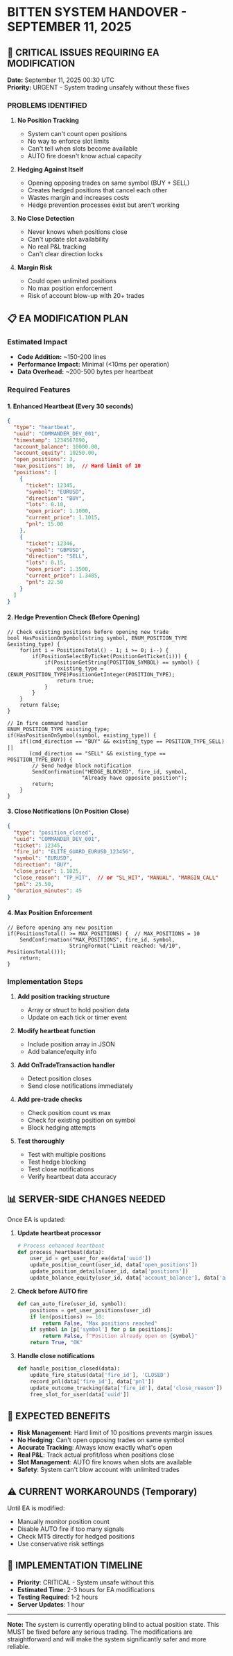 # BITTEN SYSTEM HANDOVER - SEPTEMBER 11, 2025

## 🚨 CRITICAL ISSUES REQUIRING EA MODIFICATION

**Date:** September 11, 2025 00:30 UTC  
**Priority:** URGENT - System trading unsafely without these fixes

### PROBLEMS IDENTIFIED

1. **No Position Tracking**
   - System can't count open positions
   - No way to enforce slot limits
   - Can't tell when slots become available
   - AUTO fire doesn't know actual capacity

2. **Hedging Against Itself**
   - Opening opposing trades on same symbol (BUY + SELL)
   - Creates hedged positions that cancel each other
   - Wastes margin and increases costs
   - Hedge prevention processes exist but aren't working

3. **No Close Detection**
   - Never knows when positions close
   - Can't update slot availability
   - No real P&L tracking
   - Can't clear direction locks

4. **Margin Risk**
   - Could open unlimited positions
   - No max position enforcement
   - Risk of account blow-up with 20+ trades

## 📋 EA MODIFICATION PLAN

### Estimated Impact
- **Code Addition:** ~150-200 lines
- **Performance Impact:** Minimal (<10ms per operation)
- **Data Overhead:** ~200-500 bytes per heartbeat

### Required Features

#### 1. Enhanced Heartbeat (Every 30 seconds)
```json
{
  "type": "heartbeat",
  "uuid": "COMMANDER_DEV_001",
  "timestamp": 1234567890,
  "account_balance": 10000.00,
  "account_equity": 10250.00,
  "open_positions": 3,
  "max_positions": 10,  // Hard limit of 10
  "positions": [
    {
      "ticket": 12345,
      "symbol": "EURUSD",
      "direction": "BUY",
      "lots": 0.10,
      "open_price": 1.1000,
      "current_price": 1.1015,
      "pnl": 15.00
    },
    {
      "ticket": 12346,
      "symbol": "GBPUSD",
      "direction": "SELL",
      "lots": 0.15,
      "open_price": 1.3500,
      "current_price": 1.3485,
      "pnl": 22.50
    }
  ]
}
```

#### 2. Hedge Prevention Check (Before Opening)
```mql5
// Check existing positions before opening new trade
bool HasPositionOnSymbol(string symbol, ENUM_POSITION_TYPE &existing_type) {
    for(int i = PositionsTotal() - 1; i >= 0; i--) {
        if(PositionSelectByTicket(PositionGetTicket(i))) {
            if(PositionGetString(POSITION_SYMBOL) == symbol) {
                existing_type = (ENUM_POSITION_TYPE)PositionGetInteger(POSITION_TYPE);
                return true;
            }
        }
    }
    return false;
}

// In fire command handler
ENUM_POSITION_TYPE existing_type;
if(HasPositionOnSymbol(symbol, existing_type)) {
    if((cmd_direction == "BUY" && existing_type == POSITION_TYPE_SELL) ||
       (cmd_direction == "SELL" && existing_type == POSITION_TYPE_BUY)) {
        // Send hedge block notification
        SendConfirmation("HEDGE_BLOCKED", fire_id, symbol, 
                        "Already have opposite position");
        return;
    }
}
```

#### 3. Close Notifications (On Position Close)
```json
{
  "type": "position_closed",
  "uuid": "COMMANDER_DEV_001",
  "ticket": 12345,
  "fire_id": "ELITE_GUARD_EURUSD_123456",
  "symbol": "EURUSD",
  "direction": "BUY",
  "close_price": 1.1025,
  "close_reason": "TP_HIT",  // or "SL_HIT", "MANUAL", "MARGIN_CALL"
  "pnl": 25.50,
  "duration_minutes": 45
}
```

#### 4. Max Position Enforcement
```mql5
// Before opening any new position
if(PositionsTotal() >= MAX_POSITIONS) {  // MAX_POSITIONS = 10
    SendConfirmation("MAX_POSITIONS", fire_id, symbol,
                    StringFormat("Limit reached: %d/10", PositionsTotal()));
    return;
}
```

### Implementation Steps

1. **Add position tracking structure**
   - Array or struct to hold position data
   - Update on each tick or timer event

2. **Modify heartbeat function**
   - Include position array in JSON
   - Add balance/equity info

3. **Add OnTradeTransaction handler**
   - Detect position closes
   - Send close notifications immediately

4. **Add pre-trade checks**
   - Check position count vs max
   - Check for existing position on symbol
   - Block hedging attempts

5. **Test thoroughly**
   - Test with multiple positions
   - Test hedge blocking
   - Test close notifications
   - Verify heartbeat data accuracy

## 📊 SERVER-SIDE CHANGES NEEDED

Once EA is updated:

1. **Update heartbeat processor**
   ```python
   # Process enhanced heartbeat
   def process_heartbeat(data):
       user_id = get_user_for_ea(data['uuid'])
       update_position_count(user_id, data['open_positions'])
       update_position_details(user_id, data['positions'])
       update_balance_equity(user_id, data['account_balance'], data['account_equity'])
   ```

2. **Check before AUTO fire**
   ```python
   def can_auto_fire(user_id, symbol):
       positions = get_user_positions(user_id)
       if len(positions) >= 10:
           return False, "Max positions reached"
       if symbol in [p['symbol'] for p in positions]:
           return False, f"Position already open on {symbol}"
       return True, "OK"
   ```

3. **Handle close notifications**
   ```python
   def handle_position_closed(data):
       update_fire_status(data['fire_id'], 'CLOSED')
       record_pnl(data['fire_id'], data['pnl'])
       update_outcome_tracking(data['fire_id'], data['close_reason'])
       free_slot_for_user(data['uuid'])
   ```

## 🎯 EXPECTED BENEFITS

- **Risk Management**: Hard limit of 10 positions prevents margin issues
- **No Hedging**: Can't open opposing trades on same symbol
- **Accurate Tracking**: Always know exactly what's open
- **Real P&L**: Track actual profit/loss when positions close
- **Slot Management**: AUTO fire knows when slots are available
- **Safety**: System can't blow account with unlimited trades

## ⚠️ CURRENT WORKAROUNDS (Temporary)

Until EA is modified:
- Manually monitor position count
- Disable AUTO fire if too many signals
- Check MT5 directly for hedged positions
- Use conservative risk settings

## 📅 IMPLEMENTATION TIMELINE

- **Priority**: CRITICAL - System unsafe without this
- **Estimated Time**: 2-3 hours for EA modifications
- **Testing Required**: 1-2 hours
- **Server Updates**: 1 hour

---

**Note:** The system is currently operating blind to actual position state. This MUST be fixed before any serious trading. The modifications are straightforward and will make the system significantly safer and more reliable.